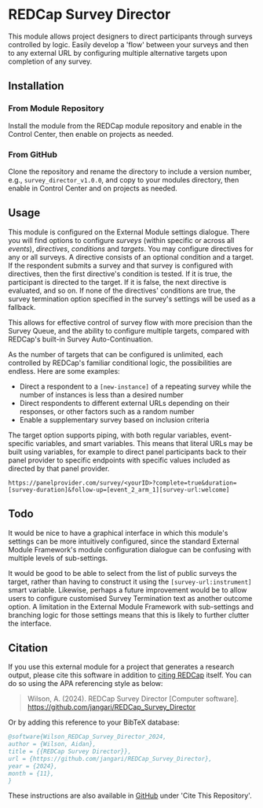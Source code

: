 # REDCap Survey Director

This module allows project designers to direct participants through surveys controlled by logic. Easily develop a 'flow' between your surveys and then to any external URL by configuring multiple alternative targets upon completion of any survey.

## Installation

### From Module Repository

Install the module from the REDCap module repository and enable in the Control Center, then enable on projects as needed.

### From GitHub

Clone the repository and rename the directory to include a version number, e.g., `survey_director_v1.0.0`, and copy to your modules directory, then enable in Control Center and on projects as needed.

## Usage

This module is configured on the External Module settings dialogue. There you will find options to configure <em>surveys</em> (within specific or across all <em>events</em>), <em>directives</em>, <em>conditions</em> and <em>targets</em>. You may configure directives for any or all surveys. A directive consists of an optional condition and a target. If the respondent submits a survey and that survey is configured with directives, then the first directive's condition is tested. If it is true, the participant is directed to the target. If it is false, the next directive is evaluated, and so on. If none of the directives' conditions are true, the survey termination option specified in the survey's settings will be used as a fallback.

This allows for effective control of survey flow with more precision than the Survey Queue, and the ability to configure multiple targets, compared with REDCap's built-in Survey Auto-Continuation.

As the number of targets that can be configured is unlimited, each controlled by REDCap's familiar conditional logic, the possibilities are endless. Here are some examples:

- Direct a respondent to a `[new-instance]` of a repeating survey while the number of instances is less than a desired number
- Direct respondents to different external URLs depending on their responses, or other factors such as a random number
- Enable a supplementary survey based on inclusion criteria

The target option supports piping, with both regular variables, event-specific variables, and smart variables. This means that literal URLs may be built using variables, for example to direct panel participants back to their panel provider to specific endpoints with specific values included as directed by that panel provider.

```
https://panelprovider.com/survey/<yourID>?complete=true&duration=[survey-duration]&follow-up=[event_2_arm_1][survey-url:welcome]
```

## Todo

It would be nice to have a graphical interface in which this module's settings can be more intuitively configured, since the standard External Module Framework's module configuration dialogue can be confusing with multiple levels of sub-settings.

It would be good to be able to select from the list of public surveys the target, rather than having to construct it using the `[survey-url:instrument]` smart variable. Likewise, perhaps a future improvement would be to allow users to configure customised Survey Termination text as another outcome option. A limitation in the External Module Framework with sub-settings and branching logic for those settings means that this is likely to further clutter the interface.

## Citation

If you use this external module for a project that generates a research output, please cite this software in addition to [citing REDCap](https://projectredcap.org/resources/citations/) itself. You can do so using the APA referencing style as below:

> Wilson, A. (2024). REDCap Survey Director [Computer software]. https://github.com/jangari/REDCap_Survey_Director

Or by adding this reference to your BibTeX database:

```bibtex
@software{Wilson_REDCap_Survey_Director_2024,
author = {Wilson, Aidan},
title = {{REDCap Survey Director}},
url = {https://github.com/jangari/REDCap_Survey_Director},
year = {2024},
month = {11},
}
```

These instructions are also available in [GitHub](https://github.com/jangari/REDCap_Survey_Director) under 'Cite This Repository'.
